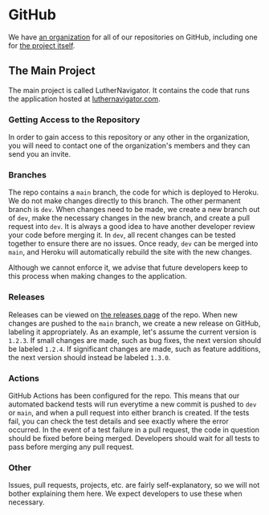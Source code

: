 # GitHub

We have [an organization](https://github.com/LutherNavigator) for all of our repositories on GitHub, including one for [the project itself](https://github.com/LutherNavigator/LutherNavigator).

## The Main Project

The main project is called LutherNavigator. It contains the code that runs the application hosted at [luthernavigator.com](https://www.luthernavigator.com/).

### Getting Access to the Repository

In order to gain access to this repository or any other in the organization, you will need to contact one of the organization's members and they can send you an invite.

### Branches

The repo contains a `main` branch, the code for which is deployed to Heroku. We do not make changes directly to this branch. The other permanent branch is `dev`. When changes need to be made, we create a new branch out of `dev`, make the necessary changes in the new branch, and create a pull request into `dev`. It is always a good idea to have another developer review your code before merging it. In `dev`, all recent changes can be tested together to ensure there are no issues. Once ready, `dev` can be merged into `main`, and Heroku will automatically rebuild the site with the new changes.

Although we cannot enforce it, we advise that future developers keep to this process when making changes to the application.

### Releases

Releases can be viewed on [the releases page](https://github.com/LutherNavigator/LutherNavigator/releases) of the repo. When new changes are pushed to the `main` branch, we create a new release on GitHub, labeling it appropriately. As an example, let's assume the current version is `1.2.3`. If small changes are made, such as bug fixes, the next version should be labeled `1.2.4`. If significant changes are made, such as feature additions, the next version should instead be labeled `1.3.0`.

### Actions

GitHub Actions has been configured for the repo. This means that our automated backend tests will run everytime a new commit is pushed to `dev` or `main`, and when a pull request into either branch is created. If the tests fail, you can check the test details and see exactly where the error occurred. In the event of a test failure in a pull request, the code in question should be fixed before being merged. Developers should wait for all tests to pass before merging any pull request.

### Other

Issues, pull requests, projects, etc. are fairly self-explanatory, so we will not bother explaining them here. We expect developers to use these when necessary.
